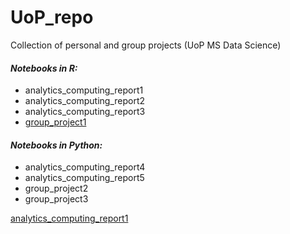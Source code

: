 # UoP_repo
Collection of personal and group projects (UoP MS Data Science)

#### *Notebooks in R:*
- analytics_computing_report1
- analytics_computing_report2
- analytics_computing_report3
- [group_project1](/group_project1)

#### *Notebooks in Python:*
- analytics_computing_report4
- analytics_computing_report5
- group_project2
- group_project3


[analytics_computing_report1](analytics_computing_report1.ipynb)
